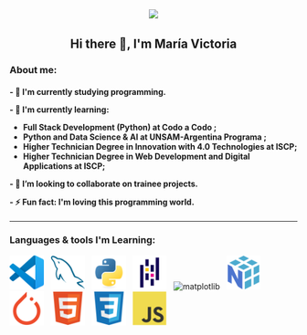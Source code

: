 <div id="header" align="center">
  <img src="https://media.giphy.com/media/436hhtZJQAT86nomhG/giphy.gif" width="30%">
  <h2 style="font-weight: bold;">Hi there 👋, I'm María Victoria</h2>
</div>

<div>
  <h3>About me:</h3>
</div>

<h4>
<p>- 🔭 I'm currently studying programming.</p>
<p>- 🌱 I'm currently learning:</p>
<ul>
  <li>Full Stack Development (Python) at Codo a Codo ; </li>
  <li>Python and Data Science & AI at UNSAM-Argentina Programa ;</li>
  <li>Higher Technician Degree in Innovation with 4.0 Technologies at ISCP;</li>
  <li>Higher Technician Degree in Web Development and Digital Applications at ISCP;</li>
</ul>


  <p>- 👯 I’m looking to collaborate on trainee projects.</p>
  <p>- ⚡ Fun fact: I'm loving this programming world.</p>
</h4>

---

<div id="header" align="left">
  <span class="iconify" data-icon="eos-icons:machine-learning" data-inline="false"></span>
  <h3> Languages & tools I'm Learning:</h3>
</div>

<div>
  <img src="https://github.com/devicons/devicon/blob/master/icons/vscode/vscode-original.svg" title="vsc" alt="vsc" width="60" height="60" /> &nbsp;
  <img src="https://github.com/devicons/devicon/blob/master/icons/mysql/mysql-original.svg" title="MySQL" alt="MySQL" width="60" height="60" /> &nbsp; 
  <img src="https://github.com/devicons/devicon/blob/master/icons/python/python-original.svg" title="python" alt="python"  width="60" height="60" /> &nbsp;
  <img src="https://github.com/devicons/devicon/blob/master/icons/pandas/pandas-original.svg" title="pandas" alt="pandas"width="60" height="60" /> &nbsp;
  <img src="https://raw.githubusercontent.com/matplotlib/matplotlib/master/doc/_static/logo2_compressed.svg" title="matplotlib" alt="matplotlib"  width="60" height="60" /> &nbsp;
  <img src="https://github.com/devicons/devicon/blob/master/icons/numpy/numpy-original.svg" title="numpy" alt="numpy"  width="60" height="60" /> &nbsp;
  <img src="https://github.com/devicons/devicon/blob/master/icons/pytorch/pytorch-original.svg" title="pytorch" alt="pytorch" width="60" height="60" /> &nbsp;
  <img src="https://github.com/devicons/devicon/blob/master/icons/html5/html5-original.svg" title="HTML5" alt="HTML5"width="60" height="60" /> &nbsp;
  <img src="https://github.com/devicons/devicon/blob/master/icons/css3/css3-original.svg" title="css3" alt="css3" width="60" height="60" /> &nbsp;
  <img src="https://github.com/devicons/devicon/blob/master/icons/javascript/javascript-original.svg" title="javascript" alt="javascript" width="60" height="60" /> &nbsp;
</div>

